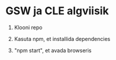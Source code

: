 # GSW ja CLE algviisik

1. Klooni repo

1. Kasuta npm, et installida dependencies

1. "npm start", et avada browseris

